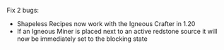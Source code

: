 Fix 2 bugs:
* Shapeless Recipes now work with the Igneous Crafter in 1.20
* If an Igneous Miner is placed next to an active redstone source it will now be immediately set to the blocking state